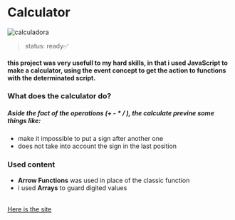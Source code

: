 # Calculator

![calculadora](https://user-images.githubusercontent.com/92405076/145688864-af383b87-b191-47c0-9c83-ff33b7f973d3.png)
<br>
>status: ready✅
#### this project was very usefull to my hard skills, in that i used JavaScript to make a calculator, using the event concept to get the action to functions with the determinated script.
### What does the calculator do?
##### Aside the fact of the operations (+ - * / ), the calculate previne some things like:
<ul>
  <li>make it impossible to put a sign after another one</li>
  <li>does not take into account the sign in the last position</li>
</ul>
<h3>Used content</h3>
<ul>
  <li><b>Arrow Functions</b> was used in place of the classic function</li>
  <li>i used <b>Arrays</b> to guard digited values</li>
</ul>
<br>
<a href="https://welderbm.github.io/calculadora/">Here is the site<a>
